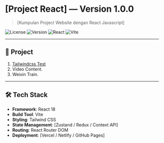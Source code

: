 # [Project React] — Version 1.0.0

> [Kumpulan Project Website dengan React Javascript]

![License](https://img.shields.io/badge/license-MIT-blue.svg)
![Version](https://img.shields.io/badge/version-1.0.0-green.svg)
![React](https://img.shields.io/badge/React-18.x-brightgreen.svg)
![Vite](https://img.shields.io/badge/Vite-5.x-orange.svg)

---
## 🚀 Project
1. [Tailwindcss Test](https://github.com/algokelvin-373/ProjectReact/tree/master/tailwindcss-test)
2. Video Content.
3. Weixin Train.
---

## 🛠️ Tech Stack

- **Framework**: React 18
- **Build Tool**: Vite
- **Styling**: Tailwind CSS
- **State Management**: [Zustand / Redux / Context API]
- **Routing**: React Router DOM
- **Deployment**: [Vercel / Netlify / GitHub Pages]
